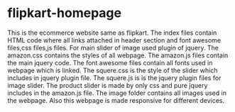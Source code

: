 # flipkart-homepage
This is the ecommerce website same as flipkart.
The index files contain HTML code where all links attached in header section and font awesome files,css files,js files.
For main slider of image used plugin of jquery.
The amazon.css contains the styles of all webpage.
The amazon.js files contain the main jquery code.
The font awesome files contain all fonts used in webpage which is linked.
The squere.css is the style of the slider which includes in jquery plugin file.
The squere.js is is the jquery plugin files for image slider.
The product slider is made by only css and pure jquery includes in the amazon.js file.
The image folder contains all images used in the webpage.
Also this webpage is made responsive for different devices.
